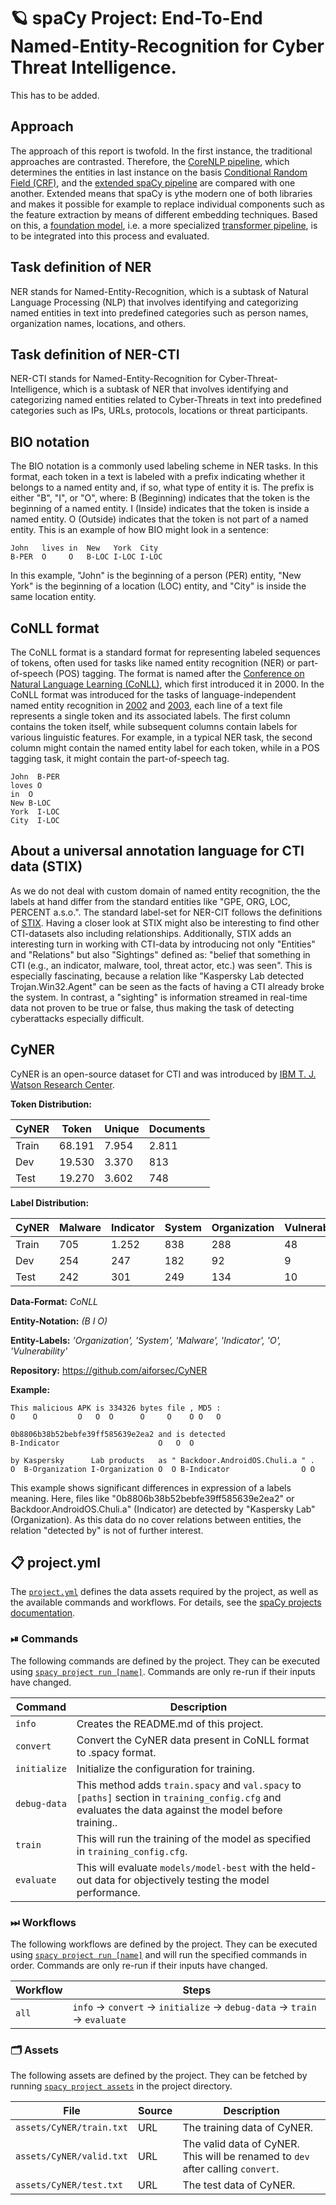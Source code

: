 <!-- SPACY PROJECT: AUTO-GENERATED DOCS START (do not remove) -->

# 🪐 spaCy Project: End-To-End Named-Entity-Recognition for Cyber Threat Intelligence.

This has to be added.
## Approach
The approach of this report is twofold. In the first instance, the traditional approaches are contrasted. Therefore, the [CoreNLP pipeline](https://stanfordnlp.github.io/CoreNLP/ner.html#additional-tokensregexner-rules), which determines the entities in last instance on the basis [Conditional Random Field (CRF)](https://towardsdatascience.com/conditional-random-fields-explained-e5b8256da776),  and the [extended spaCy pipeline](https://spacy.io/usage/processing-pipelines) are compared with one another.  Extended means that spaCy is ythe modern one of both libraries and makes it possible for example to replace individual components such as the feature  extraction by means of different embedding techniques. Based on this, a [foundation model](https://research.ibm.com/blog/what-are-foundation-models), i.e. a  more specialized [transformer pipeline](https://spacy.io/usage/v3#features-transformers-pipelines), is to be integrated into this process and evaluated.
## Task definition of NER
NER stands for Named-Entity-Recognition, which is a subtask of Natural Language Processing (NLP) that involves identifying and categorizing named entities in text into predefined categories such as person names, organization names, locations, and others.
## Task definition of NER-CTI
NER-CTI stands for Named-Entity-Recognition for Cyber-Threat-Intelligence, which is a subtask of NER that involves identifying and categorizing named entities related to Cyber-Threats in text into predefined categories such as IPs, URLs, protocols, locations or threat participants.
## BIO notation
The BIO notation is a commonly used labeling scheme in NER tasks. In this format, each token in a text is labeled with a prefix indicating whether it belongs  to a named entity and, if so, what type of entity it is. The prefix is either "B", "I", or "O", where:
B (Beginning) indicates that the token is the beginning of a named entity. I (Inside) indicates that the token is inside a named entity. O (Outside) indicates that the token is not part of a named entity.
This is an example of how BIO might look in a sentence:

    John   lives in  New   York  City
    B-PER  O     O   B-LOC I-LOC I-LOC

In this example, "John" is the beginning of a person (PER) entity, "New York" is the beginning of a location (LOC) entity, and "City" is  inside the same location entity.
## CoNLL format
The CoNLL format is a standard format for representing labeled sequences of tokens, often used for tasks like named entity recognition (NER) or part-of-speech (POS) tagging. The format is named after the [Conference on Natural Language Learning (CoNLL)](https://www.conll.org/previous-tasks), which first introduced  it in 2000.
In the CoNLL format was introduced for the tasks of language-independent named entity recognition in [2002](https://www.clips.uantwerpen.be/conll2002/ner/)  and [2003](https://www.clips.uantwerpen.be/conll2003/ner/), each line of a text file represents a single token and its associated labels.  The first column contains the token itself, while subsequent columns contain labels for various linguistic features.  For example, in a typical NER task, the second column might contain the named entity label for each token, while in a POS tagging task, it might contain  the part-of-speech tag.

    John  B-PER
    loves O
    in  O
    New B-LOC
    York  I-LOC
    City  I-LOC

## About a universal annotation language for CTI data (STIX)
As we do not deal with custom domain of named entity recognition, the the labels at hand differ from the standard entities like "GPE, ORG, LOC, PERCENT a.s.o.". The standard label-set for NER-CIT follows the definitions of [STIX](https://oasis-open.github.io/cti-documentation/stix/intro).
Having a closer look at STIX might also be interesting to find other CTI-datasets also including relationships. Additionally, STIX adds an interesting turn in working with CTI-data by introducing not only "Entities" and "Relations" but also "Sightings" defined as:  "belief that something in CTI (e.g., an indicator, malware, tool, threat actor, etc.) was seen".  This is especially fascinating, because a relation like "Kaspersky Lab detected Trojan.Win32.Agent" can be seen as the facts of having a CTI already broke the system. In contrast, a "sighting" is information streamed in real-time data not proven to be true or false, thus making the task of detecting cyberattacks  especially difficult.
## CyNER
CyNER is an open-source dataset for CTI and was introduced by [IBM T. J. Watson Research Center](https://arxiv.org/pdf/2204.05754.pdf).

  **Token Distribution:**
  
  | CyNER | Token | Unique   | Documents |
  |-------|--------|---------|-----------|
  | Train | 68.191 | 7.954   | 2.811     |
  | Dev   | 19.530 | 3.370   | 813       |
  | Test  | 19.270 | 3.602   | 748       |

  **Label Distribution:**
  
  | CyNER | Malware | Indicator   | System    | Organization   | Vulnerability    | 
  |-------|---------|-------------|-----------|----------------|------------------| 
  | Train | 705     | 1.252       | 838       | 288            | 48               | 
  | Dev   | 254     |   247       | 182       |  92            |  9               | 
  | Test  | 242     |   301       | 249       | 134            | 10               | 

**Data-Format:** *CoNLL*

**Entity-Notation:** *(B I O)*

**Entity-Labels:** *'Organization', 'System', 'Malware', 'Indicator', 'O', 'Vulnerability'*

**Repository:** https://github.com/aiforsec/CyNER

**Example:**

    This malicious APK is 334326 bytes file , MD5 :
    O    O         O   O  O      O     O    O O   O

    0b8806b38b52bebfe39ff585639e2ea2 and is detected
    B-Indicator                      O   O  O

    by Kaspersky      Lab products   as " Backdoor.AndroidOS.Chuli.a " .
    O  B-Organization I-Organization O  O B-Indicator                O O

This example shows significant differences in expression of a labels meaning.  Here, files like "0b8806b38b52bebfe39ff585639e2ea2" or Backdoor.AndroidOS.Chuli.a" (Indicator) are detected by "Kaspersky Lab" (Organization).  As this data do no cover relations between entities, the relation "detected by" is not of further interest.


## 📋 project.yml

The [`project.yml`](project.yml) defines the data assets required by the
project, as well as the available commands and workflows. For details, see the
[spaCy projects documentation](https://spacy.io/usage/projects).

### ⏯ Commands

The following commands are defined by the project. They
can be executed using [`spacy project run [name]`](https://spacy.io/api/cli#project-run).
Commands are only re-run if their inputs have changed.

| Command | Description |
| --- | --- |
| `info` | Creates the README.md of this project. |
| `convert` | Convert the CyNER data present in CoNLL format to .spacy format. |
| `initialize` | Initialize the configuration for training. |
| `debug-data` | This method adds `train.spacy` and `val.spacy` to `[paths]` section in `training_config.cfg` and evaluates the data against the model before training.. |
| `train` | This will run the training of the model as specified in `training_config.cfg`. |
| `evaluate` | This will evaluate `models/model-best` with the held-out data for objectively testing the model performance. |

### ⏭ Workflows

The following workflows are defined by the project. They
can be executed using [`spacy project run [name]`](https://spacy.io/api/cli#project-run)
and will run the specified commands in order. Commands are only re-run if their
inputs have changed.

| Workflow | Steps |
| --- | --- |
| `all` | `info` &rarr; `convert` &rarr; `initialize` &rarr; `debug-data` &rarr; `train` &rarr; `evaluate` |

### 🗂 Assets

The following assets are defined by the project. They can
be fetched by running [`spacy project assets`](https://spacy.io/api/cli#project-assets)
in the project directory.

| File | Source | Description |
| --- | --- | --- |
| `assets/CyNER/train.txt` | URL | The training data of CyNER. |
| `assets/CyNER/valid.txt` | URL | The valid data of CyNER. This will be renamed to `dev` after calling `convert`. |
| `assets/CyNER/test.txt` | URL | The test data of CyNER. |

<!-- SPACY PROJECT: AUTO-GENERATED DOCS END (do not remove) -->